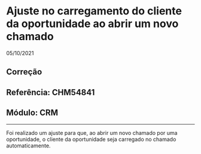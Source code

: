 # Ajuste no carregamento do cliente da oportunidade ao abrir um novo chamado
05/10/2021
## Correção
## Referência: CHM54841
## Módulo: CRM
***

Foi realizado um ajuste para que, ao abrir um novo chamado por uma oportunidade, o cliente da oportunidade seja carregado no chamado automaticamente.
